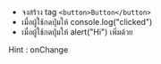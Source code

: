 -   จงสร้าง tag `<button>Button</button>`
-   เมื่อผู้ใช้กดปุ่มให้ console.log("clicked")
-   เมื่อผู้ใช้กดปุ่มให้ alert("Hi") เพิ่มด้วย

Hint : onChange
